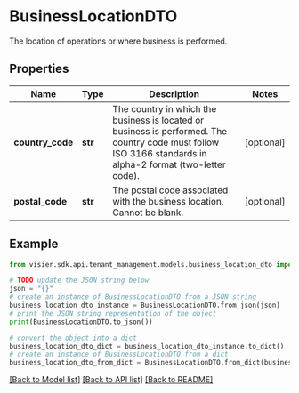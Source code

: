 # BusinessLocationDTO

The location of operations or where business is performed.

## Properties

Name | Type | Description | Notes
------------ | ------------- | ------------- | -------------
**country_code** | **str** | The country in which the business is located or business is performed. The country code must follow ISO 3166 standards in alpha-2 format (two-letter code). | [optional] 
**postal_code** | **str** | The postal code associated with the business location. Cannot be blank. | [optional] 

## Example

```python
from visier.sdk.api.tenant_management.models.business_location_dto import BusinessLocationDTO

# TODO update the JSON string below
json = "{}"
# create an instance of BusinessLocationDTO from a JSON string
business_location_dto_instance = BusinessLocationDTO.from_json(json)
# print the JSON string representation of the object
print(BusinessLocationDTO.to_json())

# convert the object into a dict
business_location_dto_dict = business_location_dto_instance.to_dict()
# create an instance of BusinessLocationDTO from a dict
business_location_dto_from_dict = BusinessLocationDTO.from_dict(business_location_dto_dict)
```
[[Back to Model list]](../README.md#documentation-for-models) [[Back to API list]](../README.md#documentation-for-api-endpoints) [[Back to README]](../README.md)


